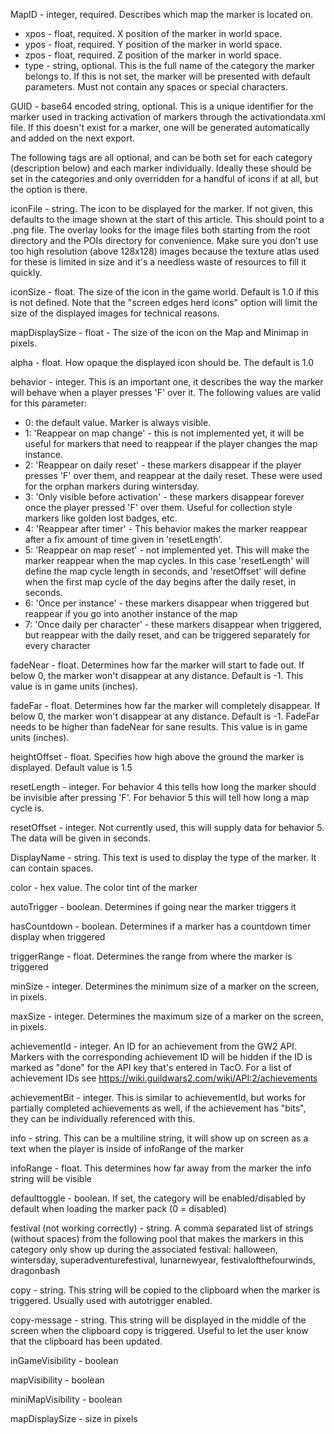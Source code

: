 <!--==================================================================================-->
<!--==                     Marker Attributes                                        ==-->
<!--==================================================================================-->

MapID - integer, required. Describes which map the marker is located on.
   * xpos - float, required. X position of the marker in world space.
   * ypos - float, required. Y position of the marker in world space.
   * zpos - float, required. Z position of the marker in world space.
   * type - string, optional. This is the full name of the category the marker belongs to. If this is not set, the marker will be presented with default parameters. Must not contain any spaces or special characters.

GUID - base64 encoded string, optional. This is a unique identifier for the marker used in tracking activation of markers through the activationdata.xml file. If this doesn't exist for a marker, one will be generated automatically and added on the next export.

The following tags are all optional, and can be both set for each category (description below) and each marker individually. Ideally these should be set in the categories and only overridden for a handful of icons if at all, but the option is there.

iconFile - string. The icon to be displayed for the marker. If not given, this defaults to the image shown at the start of this article. This should point to a .png file. The overlay looks for the image files both starting from the root directory and the POIs directory for convenience. Make sure you don't use too high resolution (above 128x128) images because the texture atlas used for these is limited in size and it's a needless waste of resources to fill it quickly.

iconSize - float. The size of the icon in the game world. Default is 1.0 if this is not defined. Note that the "screen edges herd icons" option will limit the size of the displayed images for technical reasons.

mapDisplaySize - float - The size of the icon on the Map and Minimap in pixels.

alpha - float. How opaque the displayed icon should be. The default is 1.0

behavior - integer. This is an important one, it describes the way the marker will behave when a player presses 'F' over it. The following values are valid for this parameter:
   * 0: the default value. Marker is always visible.
   * 1: 'Reappear on map change' - this is not implemented yet, it will be useful for markers that need to reappear if the player changes the map instance.
   * 2: 'Reappear on daily reset' - these markers disappear if the player presses 'F' over them, and reappear at the daily reset. These were used for the orphan markers during wintersday.
   * 3: 'Only visible before activation' - these markers disappear forever once the player pressed 'F' over them. Useful for collection style markers like golden lost badges, etc.
   * 4: 'Reappear after timer' - This behavior makes the marker reappear after a fix amount of time given in 'resetLength'.
   * 5: 'Reappear on map reset' - not implemented yet. This will make the marker reappear when the map cycles. In this case 'resetLength' will define the map cycle length in seconds, and 'resetOffset' will define when the first map cycle of the day begins after the daily reset, in seconds.
   * 6: 'Once per instance' - these markers disappear when triggered but reappear if you go into another instance of the map
   * 7: 'Once daily per character' - these markers disappear when triggered, but reappear with the daily reset, and can be triggered separately for every character

fadeNear - float. Determines how far the marker will start to fade out. If below 0, the marker won't disappear at any distance. Default is -1. This value is in game units (inches).
   
fadeFar - float. Determines how far the marker will completely disappear. If below 0, the marker won't disappear at any distance. Default is -1. FadeFar needs to be higher than fadeNear for sane results. This value is in game units (inches).

heightOffset - float. Specifies how high above the ground the marker is displayed. Default value is 1.5

resetLength - integer. For behavior 4 this tells how long the marker should be invisible after pressing 'F'. For behavior 5 this will tell how long a map cycle is.

resetOffset - integer. Not currently used, this will supply data for behavior 5. The data will be given in seconds.

DisplayName - string. This text is used to display the type of the marker. It can contain spaces.

color - hex value. The color tint of the marker

autoTrigger - boolean. Determines if going near the marker triggers it

hasCountdown - boolean. Determines if a marker has a countdown timer display when triggered

triggerRange - float. Determines the range from where the marker is triggered

minSize - integer. Determines the minimum size of a marker on the screen, in pixels.
   
maxSize - integer. Determines the maximum size of a marker on the screen, in pixels.

achievementId - integer. An ID for an achievement from the GW2 API. Markers with the corresponding achievement ID will be hidden if the ID is marked as "done" for the API key that's entered in TacO. For a list of achievement IDs see https://wiki.guildwars2.com/wiki/API:2/achievements

achievementBit - integer. This is similar to achievementId, but works for partially completed achievements as well, if the achievement has "bits", they can be individually referenced with this.

info - string. This can be a multiline string, it will show up on screen as a text when the player is inside of infoRange of the marker

infoRange - float. This determines how far away from the marker the info string will be visible

defaulttoggle - boolean. If set, the category will be enabled/disabled by default when loading the marker pack (0 = disabled)

festival (not working correctly) - string. A comma separated list of strings (without spaces) from the following pool that makes the markers in this category only show up during the associated festival: halloween, wintersday, superadventurefestival, lunarnewyear, festivalofthefourwinds, dragonbash

copy - string. This string will be copied to the clipboard when the marker is triggered. Usually used with autotrigger enabled.

copy-message - string. This string will be displayed in the middle of the screen when the clipboard copy is triggered. Useful to let the user know that the clipboard has been updated.

inGameVisibility - boolean

mapVisibility - boolean

miniMapVisibility - boolean

mapDisplaySize - size in pixels
